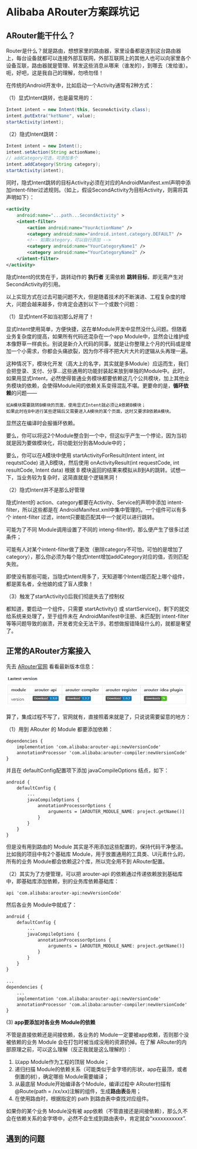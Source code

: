 # Alibaba ARouter方案踩坑记
## ARouter能干什么？
Router是什么？就是路由，想想家里的路由器，家里设备都是连到这台路由器上，每台设备就都可以连接外部互联网，外部互联网上的其他人也可以向家里各个设备互联，路由器就是管理、转发这些消息从哪来（谁发的），到哪去（发给谁）。呃，好吧，这是我自己的理解，勿喷勿怪！

在传统的Android开发中，比如启动一个Activity通常有2种方式：

（1）显式Intent跳转，也是最常用的：
```java
Intent intent = new Intent(this, SeconeActivity.class); 
intent.putExtra("ketName", value);
startActivity(intent);
```
（2）隐式Intent跳转：
```java
Intent intent = new Intent();
intent.setAction(String actionName);
// addCategory可选，可添加多个
intent.addCategory(String category);
startActivity(intent);
```
同时，隐式Intent跳转的目标Activity必须在对应的AndroidManifest.xml声明中添加intent-filter过滤规则。（如上，假设SecondActivity为目标Activity，则需将其声明如下）：
```xml
<activity
    android:name="...path...SecondActivity" >
    <intent-filter>
        <action android:name="YourActionName" />
        <category android:name="android.intent.category.DEFAULT" />
        <!-- 如需category，可以自行添加 -->
        <category android:name="YourCategoryName1" />
        <category android:name="YourCategoryName2" />
    </intent-filter>
</activity> 
```
隐式Intent的优势在于，跳转动作的 **执行者** 无需依赖 **跳转目标**，即无需产生对SecondActivity的引用。

以上实现方式在过去可能问题不大，但是随着技术的不断演进、工程复杂度的增大，问题会越来越多，你肯定会遇到以下一个或数个问题：

（1）显式Intent不如当初那么好用了！

显式Intent使用简单，方便快捷，这在单Module开发中显然没什么问题。但随着业务复杂度的提高，如果所有代码还混杂在一个app Module中，显然会让维护成本像野草一样疯长。别说是新介入代码的同事，就是让你整理上个月的代码或是增加一个小需求，你都会头痛欲裂，因为你不得不把大片大片的逻辑从头再理一遍。

这种情况下，模块化开发（高大上的名字，其实就是多Module）应运而生，我们会把登录、支付、分享...这些通用的功能封装起来放到单独的Module中。此时，如果用显式Intent，必然使得普通业务模块都要依赖这几个公共模块，加上其他业务模块的依赖，会使得Module间的依赖关系变得混乱不堪。更要命的是，**循环依赖**的问题——
    
    如A模块需要跳转B模块的页面，使用显式Intent就必须让A依赖B模块；
    如果此时在B中进行某些逻辑后又需要进入A模块的某个页面，这时又要求B依赖A模块。
显然这在编译时会报循环依赖。

要么，你可以将这2个Module整合到一个中，但这似乎产生一个悖论，因为当初就是因为要做模块化，将功能划分到各Module中的；

要么，你可以在A模块中使用 
startActivityForResult(Intent intent, int requtstCode) 进入B模块，然后使用 onActivityResult(int requestCode, int resultCode, Intent data) 根据 B 模块返回的结果来模拟从B到A的跳转。试想一下，当业务较为复杂时，这简直就是个逻辑黑洞！

（2）隐式Intent并不是那么好管理

隐式Intent的 action、category都要在Activity、Service的声明中添加 intent-filter，所以这些都是在 AndroidManifest.xml中集中管理的。一个组件可以有多个 intent-filter 过滤，intent只要能匹配其中一个就可以进行跳转。

可能为了不同 Module调用设置了不同的 inteng-filter的，那么便产生了很多过滤条件；

可能有人对某个intent-filter做了更改（删除category不可怕，可怕的是增加了category），那么你必须为每个隐式Intent增加addCategory对应的值，否则匹配失败。

即使没有那些可能，当隐式Intent用多了，天知道哪个Intent能匹配上哪个组件，都是匿名者，全他娘的成了盲人摸象！

（3）触发了startActivity()后我们彻底失去了控制权

都知道，要启动一个组件，只需要 startActivity() 或 startService()，剩下的就交给系统来处理了，至于组件未在 AndroidManifest中注册、未匹配到 intent-filter等等问题导致的崩溃，开发者完全无法干涉。若想做报错降级什么的，就都是奢望了。

## 正常的ARouter方案接入
先去 [ARouter官网](https://github.com/alibaba/ARouter) 看看最新版本信息：

![版本信息](../Images/ARouter_look_new_version.png)

算了，集成过程不写了，官网就有，直接照着来就是了，只说说需要留意的地方：

（1）用到 ARouter 的 Module 都要添加依赖：
```
dependencies {
    implementation 'com.alibaba:arouter-api:newVersionCode'
    annotationProcessor 'com.alibaba:arouter-compiler:newVersionCode'
}
```
并且在 defaultConfig配置项下添加 javaCompileOptions 结点，如下：
```
android {
    defaultConfig {
        ...
        javaCompileOptions {
            annotationProcessorOptions {
                arguments = [AROUTER_MODULE_NAME: project.getName()]
            }
        }
    }
}
```
但是没有用到路由的 Module 其实是不用添加这些配置的，保持代码干净整洁。比如我的项目中有2个基础库 Module，用于放置通用的工具类、UI元素什么的，所有的业务 Module都会依赖这2个库，所以完全用不到 ARouter配置。

（2）其实为了方便管理，可以把 arouter-api 的依赖通过传递依赖放到基础库中，即基础库添加依赖，别的业务库依赖基础库：
```
api 'com.alibaba:arouter-api:newVersionCode'
```
然后各业务 Module中就成了：
```
android {
    defaultConfig {
        ...
        javaCompileOptions {
            annotationProcessorOptions {
                arguments = [AROUTER_MODULE_NAME: project.getName()]
            }
        }
    }
}

...
dependencies {
    ...
    implementation 'com.alibaba:arouter-api:newVersionCode'
    annotationProcessor 'com.alibaba:arouter-compiler:newVersionCode'
}
```
(3) **app要添加对各业务 Module的依赖**

不管是直接依赖还是间接依赖，各业务的 Module一定要被app依赖，否则那个没被依赖的业务 Module 会在打包时被当成没用的资源扔掉。在了解 ARouter的内部原理之前，可以这么理解（反正我就是这么理解的）：

1. 以app Module作为工程的顶层 Module；
2. 递归扫描 Module的依赖关系（可能类似于金字塔的形状，app在最顶，或者倒置的树），确定哪些 Module需要编译；
3. 从最底层 Module开始编译各个Module，编译过程中 ARouter扫描有 @Route(path = /xx/xx)注解的组件，生成**路由表**备用；
4. 在使用路由时，根据指定的 path 到路由表中查找对应组件。 

如果你的某个业务 Module没有被 app依赖（不管直接还是间接依赖），那么久不会在依赖关系的金字塔中，必然不会生成到路由表中，肯定就会“xxxxxxxxxxx”.

## 遇到的问题